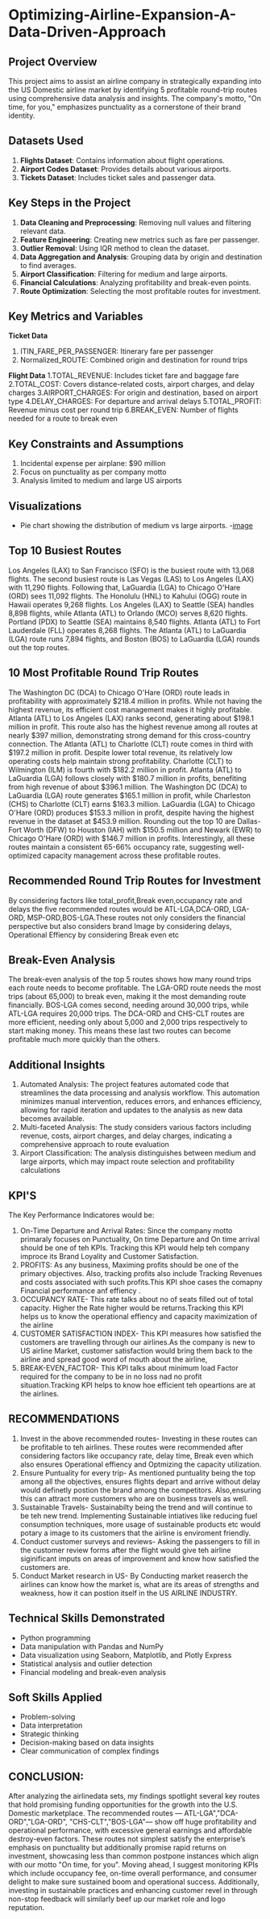 # Optimizing-Airline-Expansion-A-Data-Driven-Approach
## Project Overview
This project aims to assist an airline company in strategically expanding into the US Domestic airline market by identifying 5 profitable round-trip routes using comprehensive data analysis and insights. The company's motto, "On time, for you," emphasizes punctuality as a cornerstone of their brand identity.
## Datasets Used
1. **Flights Dataset**: Contains information about flight operations.
2. **Airport Codes Dataset**: Provides details about various airports.
3. **Tickets Dataset**: Includes ticket sales and passenger data.
   
## Key Steps in the Project
1. **Data Cleaning and Preprocessing**: Removing null values and filtering relevant data.
2. **Feature Engineering**: Creating new metrics such as fare per passenger.
3. **Outlier Removal**: Using IQR method to clean the dataset.
4. **Data Aggregation and Analysis**: Grouping data by origin and destination to find averages.
5. **Airport Classification**: Filtering for medium and large airports.
6. **Financial Calculations**: Analyzing profitability and break-even points.
7. **Route Optimization**: Selecting the most profitable routes for investment.

## Key Metrics and Variables
**Ticket Data**
1. ITIN_FARE_PER_PASSENGER: Itinerary fare per passenger
2. Normalized_ROUTE: Combined origin and destination for round trips
   
**Flight Data**
1.TOTAL_REVENUE: Includes ticket fare and baggage fare
2.TOTAL_COST: Covers distance-related costs, airport charges, and delay charges
3.AIRPORT_CHARGES: For origin and destination, based on airport type
4.DELAY_CHARGES: For departure and arrival delays
5.TOTAL_PROFIT: Revenue minus cost per round trip
6.BREAK_EVEN: Number of flights needed for a route to break even

## Key Constraints and Assumptions
1. Incidental expense per airplane: $90 million
2. Focus on punctuality as per company motto
3. Analysis limited to medium and large US airports
   
## Visualizations
- Pie chart showing the distribution of medium vs large airports.
-[image](https://github.com/user-attachments/assets/bc220771-f7d4-4087-907f-0f4ebc2f4dd9)

## Top 10 Busiest Routes
Los Angeles (LAX) to San Francisco (SFO) is the busiest route with 13,068 flights. The second busiest route is Las Vegas (LAS) to Los Angeles (LAX) with 11,290 flights. Following that, LaGuardia (LGA) to Chicago O'Hare (ORD) sees 11,092 flights.
The Honolulu (HNL) to Kahului (OGG) route in Hawaii operates 9,268 flights. Los Angeles (LAX) to Seattle (SEA) handles 8,898 flights, while Atlanta (ATL) to Orlando (MCO) serves 8,620 flights.
Portland (PDX) to Seattle (SEA) maintains 8,540 flights. Atlanta (ATL) to Fort Lauderdale (FLL) operates 8,268 flights. The Atlanta (ATL) to LaGuardia (LGA) route runs 7,894 flights, and Boston (BOS) to LaGuardia (LGA) rounds out the top routes.

## 10 Most Profitable Round Trip Routes
The Washington DC (DCA) to Chicago O'Hare (ORD) route leads in profitability with approximately $218.4 million in profits. While not having the highest revenue, its efficient cost management makes it highly profitable.
Atlanta (ATL) to Los Angeles (LAX) ranks second, generating about $198.1 million in profit. This route also has the highest revenue among all routes at nearly $397 million, demonstrating strong demand for this cross-country connection.
The Atlanta (ATL) to Charlotte (CLT) route comes in third with $197.2 million in profit. Despite lower total revenue, its relatively low operating costs help maintain strong profitability.
Charlotte (CLT) to Wilmington (ILM) is fourth with $182.2 million in profit. Atlanta (ATL) to LaGuardia (LGA) follows closely with $180.7 million in profits, benefiting from high revenue of about $396.1 million.
The Washington DC (DCA) to LaGuardia (LGA) route generates $165.1 million in profit, while Charleston (CHS) to Charlotte (CLT) earns $163.3 million. LaGuardia (LGA) to Chicago O'Hare (ORD) produces $153.3 million in profit, despite having the highest revenue in the dataset at $453.9 million.
Rounding out the top 10 are Dallas-Fort Worth (DFW) to Houston (IAH) with $150.5 million and Newark (EWR) to Chicago O'Hare (ORD) with $146.7 million in profits.
Interestingly, all these routes maintain a consistent 65-66% occupancy rate, suggesting well-optimized capacity management across these profitable routes.

## Recommended Round Trip Routes for Investment
 By considering factors like total_profit,Break even,occupancy rate and delays the five recommended routes would be ATL-LGA,DCA-ORD, LGA-ORD, MSP-ORD,BOS-LGA.These routes not only considers the financial perspective but also considers brand Image by considering delays, Operational Effiency by considering Break even etc

## Break-Even Analysis
The break-even analysis of the top 5 routes shows how many round trips each route needs to become profitable. The LGA-ORD route needs the most trips (about 65,000) to break even, making it the most demanding route financially. BOS-LGA comes second, needing around 30,000 trips, while ATL-LGA requires 20,000 trips. The DCA-ORD and CHS-CLT routes are more efficient, needing only about 5,000 and 2,000 trips respectively to start making money. This means these last two routes can become profitable much more quickly than the others.

## Additional Insights
1. Automated Analysis: The project features automated code that streamlines the data processing and analysis workflow. This automation minimizes manual intervention, reduces errors, and enhances efficiency, allowing for rapid iteration and updates to the analysis as new data becomes available.
2. Multi-faceted Analysis: The study considers various factors including revenue, costs, airport charges, and delay charges, indicating a comprehensive approach to route evaluation
3. Airport Classification: The analysis distinguishes between medium and large airports, which may impact route selection and profitability calculations

## KPI'S
The Key Performance Indicatores would be:
1) On-Time Departure and Arrival Rates: Since the company motto primaraly focuses on Punctuality, On time Departure and On time arrival should be one of teh KPIs. Tracking this KPI would help teh company improce its Brand Loyality and Customer Satisfaction.
2) PROFITS: As any business, Maximing profits should be one of the primary objectives. Also, tracking profits also include Tracking Revenues and costs associated with such profits.This KPI shoe cases the comapny Financial performance anf effiency .
3) OCCUPANCY RATE- This rate talks about no of seats filled out of total capacity. Higher the Rate higher would be returns.Tracking this KPI helps us to know the operational effiency and capacity maximization of the airline
4) CUSTOMER SATISFACTION INDEX- This KPI measures how satisfied the customers are travelling through our airlines.As the company is new to US airline Market, customer satisfaction would bring them back to the airline and spread good word of mouth about the airline,
5) BREAK-EVEN_FACTOR- This KPI talks about minimum load Factor required for the company to be in no loss nad no profit situation.Tracking KPI helps to know hoe efficient teh opeartions are at the airlines.

## RECOMMENDATIONS
1) Invest in the above recommended routes- Investing in these routes can be profitable to teh airlines. These routes were recommended after considering factors like occupancy rate, delay time, Break even which also ensures Operational effiency and Optmizing the capacity utilization.
2) Ensure Puntuality for every trip- As mentioned puntuality being the top among all the objectives, ensures flights depart and arrive without delay would definetly postion the brand among the competitors. Also,ensuring this can attract more customers who are on business travels as well.
3) Sustainable Travels- Sustainabilty being the trend and will continue to be teh new trend. Implementing Sustainable intiatives like reducing fuel consumption techniques, more usage of sustainable products etc would potary a image to its customers that the airline is enviroment friendly.
4) Conduct customer surveys and reviews- Asking the passengers to fill in the customer review forms after the flight would give teh airline siginificant imputs on areas of improvement and know how satisfied the customers are.
5) Conduct Market research in US- By Conducting market reaserch the airlines can know how the market is, what are its areas of strengths and weakness, how it can postion itself in the US AIRLINE INDUSTRY.

## Technical Skills Demonstrated
- Python programming
- Data manipulation with Pandas and NumPy
- Data visualization using Seaborn, Matplotlib, and Plotly Express
- Statistical analysis and outlier detection
- Financial modeling and break-even analysis

## Soft Skills Applied
- Problem-solving
- Data interpretation
- Strategic thinking
- Decision-making based on data insights
- Clear communication of complex findings

## CONCLUSION:
After analyzing the airlinedata sets, my findings spotlight several key routes that hold promising funding opportunities for the growth into the U.S. Domestic marketplace. The recommended routes — ATL-LGA","DCA-ORD","LGA-ORD", "CHS-CLT","BOS-LGA"— show off huge profitability and operational performance, with excessive general earnings and affordable destroy-even factors. These routes not simplest satisfy the enterprise’s emphasis on punctuality but additionally promise rapid returns on investment, showcasing less than common postpone instances which align with our motto "On time, for you". Moving ahead, I suggest monitoring KPIs which include occupancy fee, on-time overall performance, and consumer delight to make sure sustained boom and operational success. Additionally, investing in sustainable practices and enhancing customer revel in through non-stop feedback will similarly beef up our market role and logo reputation.
